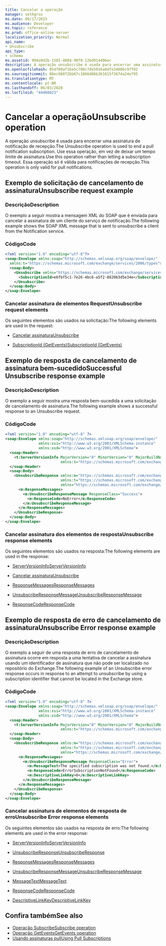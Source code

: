 ```yaml
---
title: Cancelar a operação
manager: sethgros
ms.date: 09/17/2015
ms.audience: Developer
ms.topic: reference
ms.prod: office-online-server
localization_priority: Normal
api_name:
- Unsubscribe
api_type:
- schema
ms.assetid: 994a9d2b-1501-4804-90f0-12bd914496ec
description: A operação unsubscribe é usada para encerrar uma assinatura de notificação de recepção. Use essa operação, em vez de deixar um tempo limite de assinatura. Essa operação só é válida para notificações de recepção.
ms.openlocfilehash: 054f89af1ba5c780c7de5016a6dfe34086c97f02
ms.sourcegitcommit: 88ec988f2bb67c1866d06b361615f3674a24e795
ms.translationtype: MT
ms.contentlocale: pt-BR
ms.lasthandoff: 06/03/2020
ms.locfileid: "44468023"
---
```

# <a name="unsubscribe-operation"></a><span data-ttu-id="aa7d5-105">Cancelar a operação</span><span class="sxs-lookup"><span data-stu-id="aa7d5-105">Unsubscribe operation</span></span>

<span data-ttu-id="aa7d5-106">A operação unsubscribe é usada para encerrar uma assinatura de notificação de recepção.</span><span class="sxs-lookup"><span data-stu-id="aa7d5-106">The Unsubscribe operation is used to end a pull notification subscription.</span></span> <span data-ttu-id="aa7d5-107">Use essa operação, em vez de deixar um tempo limite de assinatura.</span><span class="sxs-lookup"><span data-stu-id="aa7d5-107">Use this operation rather than letting a subscription timeout.</span></span> <span data-ttu-id="aa7d5-108">Essa operação só é válida para notificações de recepção.</span><span class="sxs-lookup"><span data-stu-id="aa7d5-108">This operation is only valid for pull notifications.</span></span>
  
## <a name="unsubscribe-request-example"></a><span data-ttu-id="aa7d5-109">Exemplo de solicitação de cancelamento de assinatura</span><span class="sxs-lookup"><span data-stu-id="aa7d5-109">Unsubscribe request example</span></span>

### <a name="description"></a><span data-ttu-id="aa7d5-110">Descrição</span><span class="sxs-lookup"><span data-stu-id="aa7d5-110">Description</span></span>

<span data-ttu-id="aa7d5-111">O exemplo a seguir mostra a mensagem XML do SOAP que é enviada para cancelar a assinatura de um cliente do serviço de notificação.</span><span class="sxs-lookup"><span data-stu-id="aa7d5-111">The following example shows the SOAP XML message that is sent to unsubscribe a client from the Notification service.</span></span>
  
### <a name="code"></a><span data-ttu-id="aa7d5-112">Código</span><span class="sxs-lookup"><span data-stu-id="aa7d5-112">Code</span></span>

```XML
<?xml version="1.0" encoding="utf-8"?>
<soap:Envelope xmlns:soap="http://schemas.xmlsoap.org/soap/envelope/"
  xmlns:t="https://schemas.microsoft.com/exchange/services/2006/types">
  <soap:Body>
    <Unsubscribe xmlns="https://schemas.microsoft.com/exchange/services/2006/messages">
      <SubscriptionId>e6fbf5c1-7e26-4bc6-a5f2-882063d5e34e</SubscriptionId>  
    </Unsubscribe>
  </soap:Body>
</soap:Envelope>
```

### <a name="unsubscribe-request-elements"></a><span data-ttu-id="aa7d5-113">Cancelar assinatura de elementos Request</span><span class="sxs-lookup"><span data-stu-id="aa7d5-113">Unsubscribe request elements</span></span>

<span data-ttu-id="aa7d5-114">Os seguintes elementos são usados na solicitação:</span><span class="sxs-lookup"><span data-stu-id="aa7d5-114">The following elements are used in the request:</span></span>
  
- [<span data-ttu-id="aa7d5-115">Cancelar assinatura</span><span class="sxs-lookup"><span data-stu-id="aa7d5-115">Unsubscribe</span></span>](unsubscribe.md)
    
- [<span data-ttu-id="aa7d5-116">SubscriptionId (GetEvents)</span><span class="sxs-lookup"><span data-stu-id="aa7d5-116">SubscriptionId (GetEvents)</span></span>](subscriptionid-getevents.md)
    
## <a name="successful-unsubscribe-response-example"></a><span data-ttu-id="aa7d5-117">Exemplo de resposta de cancelamento de assinatura bem-sucedido</span><span class="sxs-lookup"><span data-stu-id="aa7d5-117">Successful Unsubscribe response example</span></span>

### <a name="description"></a><span data-ttu-id="aa7d5-118">Descrição</span><span class="sxs-lookup"><span data-stu-id="aa7d5-118">Description</span></span>

<span data-ttu-id="aa7d5-119">O exemplo a seguir mostra uma resposta bem-sucedida a uma solicitação de cancelamento de assinatura.</span><span class="sxs-lookup"><span data-stu-id="aa7d5-119">The following example shows a successful response to an Unsubscribe request.</span></span>
  
### <a name="code"></a><span data-ttu-id="aa7d5-120">Código</span><span class="sxs-lookup"><span data-stu-id="aa7d5-120">Code</span></span>

```xml
<?xml version="1.0" encoding="utf-8" ?>
<soap:Envelope xmlns:soap="http://schemas.xmlsoap.org/soap/envelope/" 
               xmlns:xsi="http://www.w3.org/2001/XMLSchema-instance" 
               xmlns:xsd="http://www.w3.org/2001/XMLSchema">
  <soap:Header>
    <t:ServerVersionInfo MajorVersion="8" MinorVersion="0" MajorBuildNumber="628" MinorBuildNumber="0" 
                         xmlns:t="https://schemas.microsoft.com/exchange/services/2006/types" />
  </soap:Header>
  <soap:Body>
    <UnsubscribeResponse xmlns:m="https://schemas.microsoft.com/exchange/services/2006/messages" 
                         xmlns:t="https://schemas.microsoft.com/exchange/services/2006/types" 
                         xmlns="https://schemas.microsoft.com/exchange/services/2006/messages">
      <m:ResponseMessages>
        <m:UnsubscribeResponseMessage ResponseClass="Success">
          <m:ResponseCode>NoError</m:ResponseCode>
        </m:UnsubscribeResponseMessage>
      </m:ResponseMessages>
    </UnsubscribeResponse>
  </soap:Body>
</soap:Envelope>
```

### <a name="unsubscribe-response-elements"></a><span data-ttu-id="aa7d5-121">Cancelar assinatura dos elementos de resposta</span><span class="sxs-lookup"><span data-stu-id="aa7d5-121">Unsubscribe response elements</span></span>

<span data-ttu-id="aa7d5-122">Os seguintes elementos são usados na resposta:</span><span class="sxs-lookup"><span data-stu-id="aa7d5-122">The following elements are used in the response:</span></span>
  
- [<span data-ttu-id="aa7d5-123">ServerVersionInfo</span><span class="sxs-lookup"><span data-stu-id="aa7d5-123">ServerVersionInfo</span></span>](serverversioninfo.md)
    
- [<span data-ttu-id="aa7d5-124">Cancelar assinatura</span><span class="sxs-lookup"><span data-stu-id="aa7d5-124">Unsubscribe</span></span>](unsubscribe.md)
    
- [<span data-ttu-id="aa7d5-125">ResponseMessages</span><span class="sxs-lookup"><span data-stu-id="aa7d5-125">ResponseMessages</span></span>](responsemessages.md)
    
- [<span data-ttu-id="aa7d5-126">UnsubscribeResponseMessage</span><span class="sxs-lookup"><span data-stu-id="aa7d5-126">UnsubscribeResponseMessage</span></span>](unsubscriberesponsemessage.md)
    
- [<span data-ttu-id="aa7d5-127">ResponseCode</span><span class="sxs-lookup"><span data-stu-id="aa7d5-127">ResponseCode</span></span>](responsecode.md)
    
## <a name="unsubscribe-error-response-example"></a><span data-ttu-id="aa7d5-128">Exemplo de resposta de erro de cancelamento de assinatura</span><span class="sxs-lookup"><span data-stu-id="aa7d5-128">Unsubscribe Error response example</span></span>

### <a name="description"></a><span data-ttu-id="aa7d5-129">Descrição</span><span class="sxs-lookup"><span data-stu-id="aa7d5-129">Description</span></span>

<span data-ttu-id="aa7d5-130">O exemplo a seguir de uma resposta de erro de cancelamento de assinatura ocorre em resposta a uma tentativa de cancelar a assinatura usando um identificador de assinatura que não pode ser localizado no repositório do Exchange.</span><span class="sxs-lookup"><span data-stu-id="aa7d5-130">The following example of an Unsubscribe error response occurs in response to an attempt to unsubscribe by using a subscription identifier that cannot be located in the Exchange store.</span></span>
  
### <a name="code"></a><span data-ttu-id="aa7d5-131">Código</span><span class="sxs-lookup"><span data-stu-id="aa7d5-131">Code</span></span>

```XML
<?xml version="1.0" encoding="utf-8" ?>
<soap:Envelope xmlns:soap="http://schemas.xmlsoap.org/soap/envelope/" 
               xmlns:xsi="http://www.w3.org/2001/XMLSchema-instance" 
               xmlns:xsd="http://www.w3.org/2001/XMLSchema">
  <soap:Header>
    <t:ServerVersionInfo MajorVersion="8" MinorVersion="0" MajorBuildNumber="628" MinorBuildNumber="0" 
                         xmlns:t="https://schemas.microsoft.com/exchange/services/2006/types" />
  </soap:Header>
  <soap:Body>
    <UnsubscribeResponse xmlns:m="https://schemas.microsoft.com/exchange/services/2006/messages" 
                         xmlns:t="https://schemas.microsoft.com/exchange/services/2006/types" 
                         xmlns="https://schemas.microsoft.com/exchange/services/2006/messages">
      <m:ResponseMessages>
        <m:UnsubscribeResponseMessage ResponseClass="Error">
          <m:MessageText>The specified subscription was not found.</m:MessageText>
          <m:ResponseCode>ErrorSubscriptionNotFound</m:ResponseCode>
          <m:DescriptiveLinkKey>0</m:DescriptiveLinkKey>
        </m:UnsubscribeResponseMessage>
      </m:ResponseMessages>
    </UnsubscribeResponse>
  </soap:Body>
</soap:Envelope>
```

### <a name="unsubscribe-error-response-elements"></a><span data-ttu-id="aa7d5-132">Cancelar assinatura de elementos de resposta de erro</span><span class="sxs-lookup"><span data-stu-id="aa7d5-132">Unsubscribe Error response elements</span></span>

<span data-ttu-id="aa7d5-133">Os seguintes elementos são usados na resposta de erro:</span><span class="sxs-lookup"><span data-stu-id="aa7d5-133">The following elements are used in the error response:</span></span>
  
- [<span data-ttu-id="aa7d5-134">ServerVersionInfo</span><span class="sxs-lookup"><span data-stu-id="aa7d5-134">ServerVersionInfo</span></span>](serverversioninfo.md)
    
- [<span data-ttu-id="aa7d5-135">UnsubscribeResponse</span><span class="sxs-lookup"><span data-stu-id="aa7d5-135">UnsubscribeResponse</span></span>](unsubscriberesponse.md)
    
- [<span data-ttu-id="aa7d5-136">ResponseMessages</span><span class="sxs-lookup"><span data-stu-id="aa7d5-136">ResponseMessages</span></span>](responsemessages.md)
    
- [<span data-ttu-id="aa7d5-137">UnsubscribeResponseMessage</span><span class="sxs-lookup"><span data-stu-id="aa7d5-137">UnsubscribeResponseMessage</span></span>](unsubscriberesponsemessage.md)
    
- [<span data-ttu-id="aa7d5-138">MessageText</span><span class="sxs-lookup"><span data-stu-id="aa7d5-138">MessageText</span></span>](messagetext.md)
    
- [<span data-ttu-id="aa7d5-139">ResponseCode</span><span class="sxs-lookup"><span data-stu-id="aa7d5-139">ResponseCode</span></span>](responsecode.md)
    
- [<span data-ttu-id="aa7d5-140">DescriptiveLinkKey</span><span class="sxs-lookup"><span data-stu-id="aa7d5-140">DescriptiveLinkKey</span></span>](descriptivelinkkey.md)
    
## <a name="see-also"></a><span data-ttu-id="aa7d5-141">Confira também</span><span class="sxs-lookup"><span data-stu-id="aa7d5-141">See also</span></span>

- [<span data-ttu-id="aa7d5-142">Operação Subscribe</span><span class="sxs-lookup"><span data-stu-id="aa7d5-142">Subscribe operation</span></span>](subscribe-operation.md)
- [<span data-ttu-id="aa7d5-143">Operação GetEvents</span><span class="sxs-lookup"><span data-stu-id="aa7d5-143">GetEvents operation</span></span>](getevents-operation.md)
- [<span data-ttu-id="aa7d5-144">Usando assinaturas pull</span><span class="sxs-lookup"><span data-stu-id="aa7d5-144">Using Pull Subscriptions</span></span>](https://msdn.microsoft.com/library/f956bc0e-2b25-4613-966b-54c65456897c%28Office.15%29.aspx)

